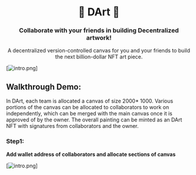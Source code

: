 <p align="center">
 <h1 align="center"> 🎨 DArt 🎯 </h1>
 <h3 align="center"> Collaborate with your friends in building Decentralized artwork! </h3>
 <p align="center"> A decentralized version-controlled canvas for you and your friends to build the next billion-dollar NFT art piece.</p>
 
[![intro.png](https://i.postimg.cc/6p4ZXQH5/intro.png)]

## Walkthrough Demo:

In DArt, each team is allocated a canvas of size 2000* 1000. Various portions of the canvas can be allocated to collaborators to work on independently, which can be merged with the main canvas once it is approved of by the owner. The overall painting can be minted as an DArt NFT with signatures from collaborators and the owner.

### Step1: 

**Add wallet address of collaborators and allocate sections of canvas**

[![intro.png](https://i.postimg.cc/Vk7bnCdR/ezgif-com-gif-maker.gif)]

